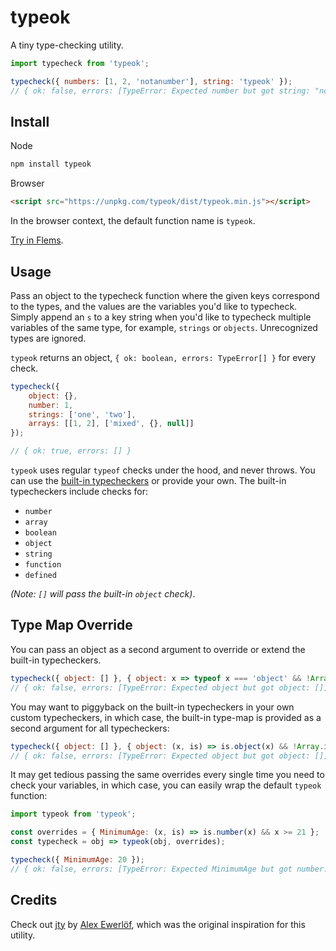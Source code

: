 # typeok

A tiny type-checking utility.

```js
import typecheck from 'typeok';

typecheck({ numbers: [1, 2, 'notanumber'], string: 'typeok' });
// { ok: false, errors: [TypeError: Expected number but got string: "notanumber"] }
```

## Install

Node
```bash
npm install typeok
```

Browser
```html
<script src="https://unpkg.com/typeok/dist/typeok.min.js"></script>
```

In the browser context, the default function name is `typeok`.

[Try in Flems](https://flems.io/#0=N4IgZglgNgpgziAXAbVAOwIYFsZJAOgAsAXLKEAGhAGMB7NYmBvEAXwvW10QICsEqdBk2J5YxAAQAneAG4AOmkUB6ZRIBCGOBGoSAqnAwBzGIplwJAXgnEAngAcYtANYAKYIoleJtAEa8YamJECWB2T280AFcsXxgpEIBGCgivOGIpCDQjOBDkAHJ6GHyKCXziAHdafIBdFLRvCQwpKQxbXIlkZGSJACY6zvysCAAPGAATEtD2CWioKBqaxVYASgUlNCE4Wlh8KFojV3yABS04eBCp8zXFFTUAFQcYAFpqQkDnCQB5ADd4zPG8DM8CsNieLncEWisXiIQArMtSh4GrMYnEEhIRlYAHwSAByaPi+AgcAAYlkIIxXCMVhIAGR0zESXEItCrdaKLY7GB7A5HUkYaAWCqUwgSRISR6OACiLVoGKu8BuG1UEgA6q17PYskYwY4XJz6OkJFhbL9-hBARZrMivAA1DBQS0EmEY6mlEm0yy4kn4aHo6m0hlM3G9emMrEAHgkABZlhzNkbJHZHG8PqC-LwcXqnG5M6VTeaWpalQnzKCU4F3tQ3LaJA6neMXeiOgU0LRJBhUa6pgBmUpwpZs5WGtDbXb7Q75AVCiQi4hisNSmCyqTyjqKuBrSggc6wIIQI14XsABkQvbYHBAmBweHw1DgAho9EYzB4bDqICdaGcCBQnFvHhKxcHcoikcgeBIYh7FyVQojQexnCMe9aCwZRgOcAABE98BjfAT2UcYSWIdDwWcfBhjQfB+B3Ss8DgahMnsURWBqVggA).

## Usage

Pass an object to the typecheck function where the given keys correspond to the types, and the values are the variables you'd like to typecheck. Simply append an `s` to a key string when you'd like to typecheck multiple variables of the same type, for example, `strings` or `objects`. Unrecognized types are ignored.

`typeok` returns an object, `{ ok: boolean, errors: TypeError[] }` for every check.

```js
typecheck({
    object: {},
    number: 1,
    strings: ['one', 'two'],
    arrays: [[1, 2], ['mixed', {}, null]]
});

// { ok: true, errors: [] }
```

`typeok` uses regular `typeof` checks under the hood, and never throws. You can use the [built-in typecheckers](https://github.com/kevinfiol/typeok/blob/master/index.js#L1) or provide your own. The built-in typecheckers include checks for:

* `number`
* `array`
* `boolean`
* `object`
* `string`
* `function`
* `defined`

*(Note: `[]` will pass the built-in `object` check)*.

## Type Map Override

You can pass an object as a second argument to override or extend the built-in typecheckers.

```js
typecheck({ object: [] }, { object: x => typeof x === 'object' && !Array.isArray(x) });
// { ok: false, errors: [TypeError: Expected object but got object: []] }
```

You may want to piggyback on the built-in typecheckers in your own custom typecheckers, in which case, the built-in type-map is provided as a second argument for all typecheckers:

```js
typecheck({ object: [] }, { object: (x, is) => is.object(x) && !Array.isArray(x) });
// { ok: false, errors: [TypeError: Expected object but got object: []] }
```

It may get tedious passing the same overrides every single time you need to check your variables, in which case, you can easily wrap the default `typeok` function:

```js
import typeok from 'typeok';

const overrides = { MinimumAge: (x, is) => is.number(x) && x >= 21 };
const typecheck = obj => typeok(obj, overrides);

typecheck({ MinimumAge: 20 });
// { ok: false, errors: [TypeError: Expected MinimumAge but got number: 20] }
```

## Credits

Check out [jty](https://github.com/userpixel/jty) by [Alex Ewerlöf](https://github.com/userpixel), which was the original inspiration for this utility.